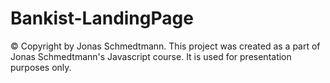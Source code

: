 # Bankist-LandingPage

© Copyright by Jonas Schmedtmann. 
This project was created as a part of Jonas Schmedtmann's Javascript course. 
It is used for presentation purposes only.
